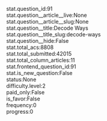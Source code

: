 stat.question_id:91  
stat.question__article__live:None  
stat.question__article__slug:None  
stat.question__title:Decode Ways  
stat.question__title_slug:decode-ways  
stat.question__hide:False  
stat.total_acs:8808  
stat.total_submitted:42015  
stat.total_column_articles:11  
stat.frontend_question_id:91  
stat.is_new_question:False  
status:None  
difficulty.level:2  
paid_only:False  
is_favor:False  
frequency:0  
progress:0  
